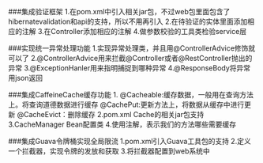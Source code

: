 ###集成验证框架
1.在pom.xml中引入相关jar包，不过web包里面包含了hibernatevalidation和api的支持，所以不用再引入
2.在待验证的实体里面添加相应的注解
3.在Controller添加相应的注解
4.做参数校验的工具类检验service层

###实现统一异常处理功能
1.实现异常处理类，并且用@ControllerAdvice修饰就可以了
2.@ControllerAdvice用来拦截@Controller或者@RestController抛出的异常
3.@ExceptionHanler用来指明捕捉到哪种异常
4.@ResponseBody将异常用json返回

###集成CaffeineCache缓存功能
1.
    @Cacheable:缓存数据，一般用在查询方法上。将查询道德数据进行缓存
    @CachePut:更新方法上，将数据从缓存中进行更新
    @CacheEvict：删除缓存
2.pom.xml Cache的相关jar包支持
3.CacheManager Bean配置类
4.使用注解，表示我们的方法哪些需要缓存

###集成Guava令牌桶实现全局限流
1.pom.xml引入Guava工具包的支持
2.定义一个拦截器，实现令牌的发放和获取
3.将拦截器配置到web系统中